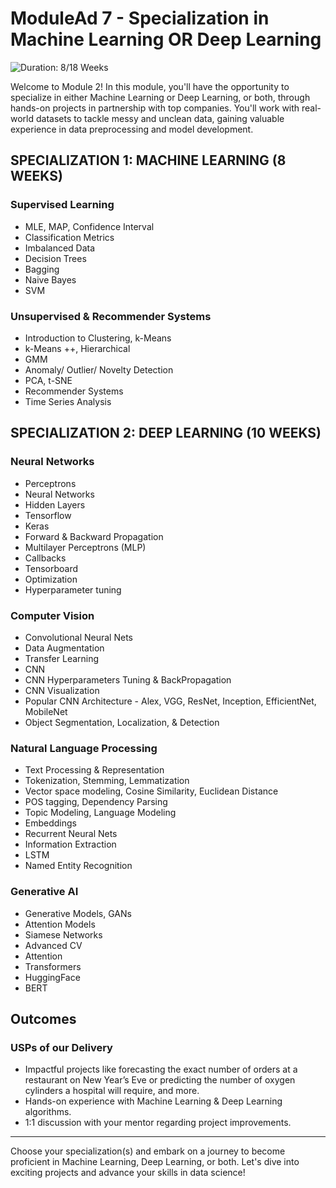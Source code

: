 # ModuleAd 7 - Specialization in Machine Learning OR Deep Learning

![Duration: 8/18 Weeks](duration_icon)

Welcome to Module 2! In this module, you'll have the opportunity to specialize in either Machine Learning or Deep Learning, or both, through hands-on projects in partnership with top companies. You'll work with real-world datasets to tackle messy and unclean data, gaining valuable experience in data preprocessing and model development.

## SPECIALIZATION 1: MACHINE LEARNING (8 WEEKS)

### Supervised Learning

- MLE, MAP, Confidence Interval
- Classification Metrics
- Imbalanced Data
- Decision Trees
- Bagging
- Naive Bayes
- SVM

### Unsupervised & Recommender Systems

- Introduction to Clustering, k-Means
- k-Means ++, Hierarchical
- GMM
- Anomaly/ Outlier/ Novelty Detection
- PCA, t-SNE
- Recommender Systems
- Time Series Analysis

## SPECIALIZATION 2: DEEP LEARNING (10 WEEKS)

### Neural Networks

- Perceptrons
- Neural Networks
- Hidden Layers
- Tensorflow
- Keras
- Forward & Backward Propagation
- Multilayer Perceptrons (MLP)
- Callbacks
- Tensorboard
- Optimization
- Hyperparameter tuning

### Computer Vision

- Convolutional Neural Nets
- Data Augmentation
- Transfer Learning
- CNN
- CNN Hyperparameters Tuning & BackPropagation
- CNN Visualization
- Popular CNN Architecture - Alex, VGG, ResNet, Inception, EfficientNet, MobileNet
- Object Segmentation, Localization, & Detection

### Natural Language Processing

- Text Processing & Representation
- Tokenization, Stemming, Lemmatization
- Vector space modeling, Cosine Similarity, Euclidean Distance
- POS tagging, Dependency Parsing
- Topic Modeling, Language Modeling
- Embeddings
- Recurrent Neural Nets
- Information Extraction
- LSTM
- Named Entity Recognition

### Generative AI

- Generative Models, GANs
- Attention Models
- Siamese Networks
- Advanced CV
- Attention
- Transformers
- HuggingFace
- BERT

## Outcomes

### USPs of our Delivery

- Impactful projects like forecasting the exact number of orders at a restaurant on New Year’s Eve or predicting the number of oxygen cylinders a hospital will require, and more.
- Hands-on experience with Machine Learning & Deep Learning algorithms.
- 1:1 discussion with your mentor regarding project improvements.

---

Choose your specialization(s) and embark on a journey to become proficient in Machine Learning, Deep Learning, or both. Let's dive into exciting projects and advance your skills in data science!

